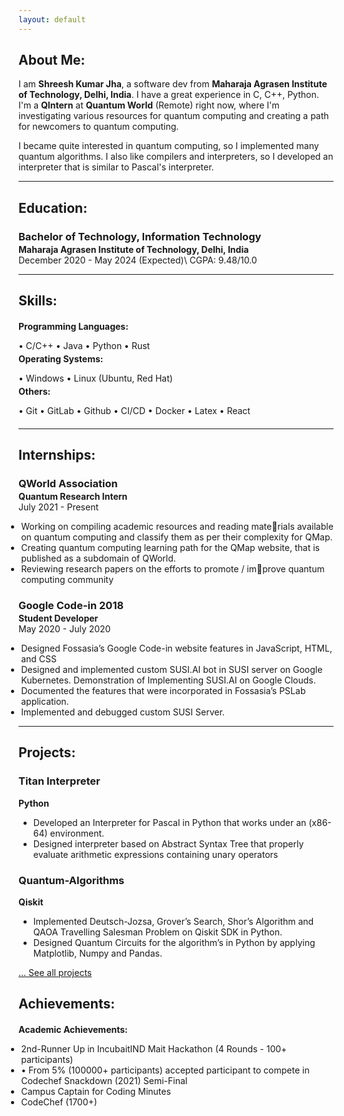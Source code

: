 ```yaml
---
layout: default
---
```

## About Me:

I am **Shreesh Kumar Jha**, a software dev from **Maharaja Agrasen Institute of Technology, Delhi, India**. I have a great experience in C, C++, Python.
I'm a **QIntern** at **Quantum World** (Remote) right now, where I'm investigating various resources for quantum computing and creating a path for newcomers to quantum computing.

I became quite interested in quantum computing, so I implemented many quantum algorithms. I also like compilers and interpreters, so I developed an interpreter that is similar to Pascal's interpreter. 

---

## Education:

<h3 style="margin-bottom:2px;">Bachelor of Technology, Information Technology</h3>
<h4 style="margin:0;">Maharaja Agrasen Institute of Technology, Delhi, India</h4>
December 2020 - May 2024 (Expected)\
CGPA: 9.48/10.0

---

## Skills:

<h4 style="margin-bottom:2px;">Programming Languages:</h4>
<p style="margin-bottom:4px;">&#x2022; C/C++ &#x2022; Java &#x2022; Python &#x2022; Rust</p>

<h4 style="margin-bottom:2px; margin-top:2px;">Operating Systems:</h4>
<p style="margin-bottom:4px;">&#x2022; Windows &#x2022; Linux (Ubuntu, Red Hat)</p>

<h4 style="margin-bottom:2px; margin-top:2px;">Others:</h4>
<p style="margin-bottom:20px;">&#x2022; Git &#x2022; GitLab &#x2022; Github &#x2022; CI/CD &#x2022; Docker &#x2022; Latex &#x2022; React</p>

---
  
## Internships:

<h3 style="margin-bottom:2px;">QWorld Association</h3>
<p style="margin:0;"><b>Quantum Research Intern</b><br>
July 2021 - Present</p>
<ul style="margin-left: -1.4em;">
  <li>Working on compiling academic resources and reading materials available on quantum computing and classify them as per
their complexity for QMap.</li>
  <li>Creating quantum computing learning path for the QMap
website, that is published as a subdomain of QWorld.</li>
  <li>Reviewing research papers on the efforts to promote / improve quantum computing community</li>
</ul>
  
<h3 style="margin-bottom:2px;">Google Code-in 2018</h3>
<p style="margin:0;"><b>Student Developer</b><br>
May 2020 - July 2020</p>
<ul style="margin-left: -1.4em;">
  <li>Designed Fossasia’s Google Code-in website features in JavaScript,
HTML, and CSS</li>
  <li>Designed and implemented custom SUSI.AI bot in SUSI server
on Google Kubernetes. Demonstration of Implementing SUSI.AI
on Google Clouds.</li>
  <li>Documented the features that were incorporated in Fossasia’s
PSLab application.</li>
  <li>Implemented and debugged custom SUSI Server.</li>
</ul>

---

## Projects:

<div class="card">
  <h3>Titan Interpreter</h3>
  <p><b>Python</b></p>
  <ul>
    <li>Developed an Interpreter for Pascal in Python
that works under an (x86-64) environment.</li>
    <li>Designed interpreter based on Abstract Syntax Tree that properly evaluate arithmetic expressions containing unary operators</li>
  </ul>
  <a href="https://github.com/shreeshjha/Titan-Interpreter"><span class="card-link-spanner"></span></a>
</div>

<div class="card">
  <h3>Quantum-Algorithms</h3>
  <p><b>Qiskit</b></p>
  <ul>
    <li>Implemented Deutsch-Jozsa, Grover’s Search,
Shor’s Algorithm and QAOA Travelling Salesman Problem on Qiskit SDK in Python.</li>
    <li>Designed Quantum Circuits for the algorithm’s
in Python by applying Matplotlib, Numpy and
Pandas.</li>
  </ul>
  <a href="https://github.com/shreeshjha/Quantum-Algorithms"><span class="card-link-spanner"></span></a>
</div>

[... See all projects](./projects)

## Achievements:

<h4 style="margin-bottom:5px;">Academic Achievements:</h4>
<ul style="margin-left: -1.4em;">
  <li>2nd-Runner Up in IncubaitIND Mait Hackathon (4 Rounds -
100+ participants)</li>
  <li>• From 5% (100000+ participants) accepted participant to compete in Codechef Snackdown (2021) Semi-Final</li>
  <li>Campus Captain for Coding Minutes</li>
  <li>CodeChef (1700+)</li>
</ul>

